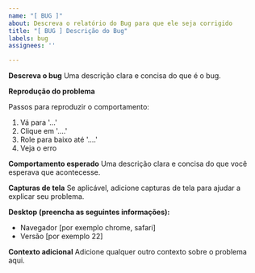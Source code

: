 ```yaml
---
name: "[ BUG ]"
about: Descreva o relatório do Bug para que ele seja corrigido
title: "[ BUG ] Descrição do Bug"
labels: bug
assignees: ''

---
```


**Descreva o bug**
Uma descrição clara e concisa do que é o bug.

**Reprodução do problema**

Passos para reproduzir o comportamento:
1. Vá para '...'
2. Clique em '....'
3. Role para baixo até '....'
4. Veja o erro

**Comportamento esperado**
Uma descrição clara e concisa do que você esperava que acontecesse.

**Capturas de tela**
Se aplicável, adicione capturas de tela para ajudar a explicar seu problema.

**Desktop (preencha as seguintes informações):**
  - Navegador [por exemplo chrome, safari]
  - Versão [por exemplo 22]

**Contexto adicional**
Adicione qualquer outro contexto sobre o problema aqui.
